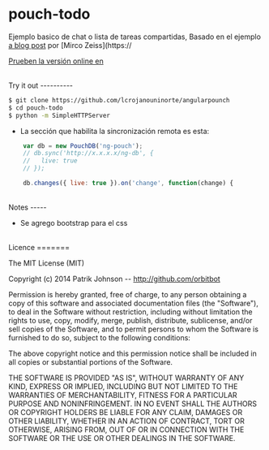 pouch-todo
==========

Ejemplo basico de chat o lista de tareas compartidas, Basado en el ejemplo 
[a blog post](http://www.mircozeiss.com/sync-multiple-angularjs-apps-without-server-via-pouchdb) por [Mirco Zeiss](https://


[Prueben la versión online en](http://testangular.bitballoon.com/)


<br />
Try it out
----------

```bash
$ git clone https://github.com/lcrojanouninorte/angularpounch
$ cd pouch-todo
$ python -m SimpleHTTPServer
```

- La sección que habilita la sincronización remota es esta:

```javascript
    var db = new PouchDB('ng-pouch');
    // db.sync('http://x.x.x.x/ng-db', {
    //   live: true
    // });

    db.changes({ live: true }).on('change', function(change) {
```

<br />
Notes
-----

- Se agrego bootstrap para el css


<br />
Licence
=======

The MIT License (MIT)

Copyright (c) 2014 Patrik Johnson -- http://github.com/orbitbot

Permission is hereby granted, free of charge, to any person obtaining a copy of
this software and associated documentation files (the "Software"), to deal in
the Software without restriction, including without limitation the rights to
use, copy, modify, merge, publish, distribute, sublicense, and/or sell copies of
the Software, and to permit persons to whom the Software is furnished to do so,
subject to the following conditions:

The above copyright notice and this permission notice shall be included in all
copies or substantial portions of the Software.

THE SOFTWARE IS PROVIDED "AS IS", WITHOUT WARRANTY OF ANY KIND, EXPRESS OR
IMPLIED, INCLUDING BUT NOT LIMITED TO THE WARRANTIES OF MERCHANTABILITY, FITNESS
FOR A PARTICULAR PURPOSE AND NONINFRINGEMENT. IN NO EVENT SHALL THE AUTHORS OR
COPYRIGHT HOLDERS BE LIABLE FOR ANY CLAIM, DAMAGES OR OTHER LIABILITY, WHETHER
IN AN ACTION OF CONTRACT, TORT OR OTHERWISE, ARISING FROM, OUT OF OR IN
CONNECTION WITH THE SOFTWARE OR THE USE OR OTHER DEALINGS IN THE SOFTWARE.
